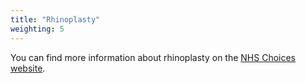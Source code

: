 ```yaml
---
title: "Rhinoplasty"
weighting: 5
---
```


You can find more information about rhinoplasty on the [NHS Choices website](http://www.nhs.uk/Conditions/cosmetic-treatments-guide/Pages/nose-job.aspx).